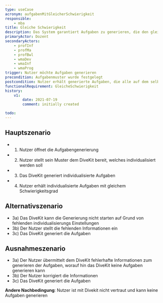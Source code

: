 ```yaml
---
type: useCase
acronym: aufgabenMitGleicherSchwierigkeit
responsible: 
    - mba
title: Gleiche Schwierigkeit
description: Das System garantiert Aufgaben zu generieren, die den gleichen Schwierigkeitsgrad haben
primaryActor: Dozent
secondaryActors:
    - profInf
    - profMa
    - profBwl
    - wmaDev
    - wmaInf
    - wmaProg
trigger: Nutzer möchte Aufgaben generieren
precondition: Aufgabenmuster wurde festgelegt
postcondition: Nutzer erhält generierte Aufgaben, die alle auf dem selben Schwierigkeitsgrad basieren
functionalRequirement: GleicheSchwierigkeit
history:
    v1:
        date: 2021-07-19
        comment: initially created

todo: 
---
```



## Hauptszenario

* 1) Nutzer öffnet die Aufgabengenerierung
* 2) Nutzer stellt sein Muster dem DiveKit bereit, welches individualisiert werden soll
* 3) Das DiveKit generiert individualisierte Aufgaben
* 4) Nutzer erhält individualisierte Aufgaben mit gleichem Schwierigkeitsgrad

## Alternativszenario

* 3a) Das DiveKit kann die Generierung nicht starten auf Grund von fehlenden individualisierungs Einstellungen
* 3b) Der Nutzer stellt die fehlenden Informationen ein
* 3c) Das DiveKit generiert die Aufgaben

## Ausnahmeszenario 

* 3a) Der Nutzer übermittelt dem DiveKit fehlerhafte Informationen zum generieren der Aufgaben, worauf hin das DiveKit keine Aufgaben generieren kann
* 3b) Der Nutzer korrigiert die Informationen
* 3c) Das DiveKit generiert die Aufgaben

**Andere Nachbedingung**: Nutzer ist mit Divekit nicht vertraut und kann keine Aufgaben generieren




